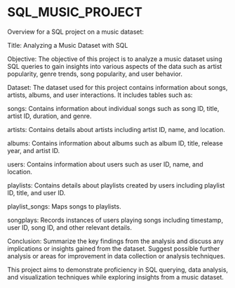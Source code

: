 # SQL_MUSIC_PROJECT


Overview for a SQL project on a music dataset:

Title: Analyzing a Music Dataset with SQL

Objective:
The objective of this project is to analyze a music dataset using SQL queries to gain insights into various aspects of the data such as artist popularity, genre trends, song popularity, and user behavior.

Dataset:
The dataset used for this project contains information about songs, artists, albums, and user interactions. It includes tables such as:

songs: Contains information about individual songs such as song ID, title, artist ID, duration, and genre.

artists: Contains details about artists including artist ID, name, and location.

albums: Contains information about albums such as album ID, title, release year, and artist ID.

users: Contains information about users such as user ID, name, and location.

playlists: Contains details about playlists created by users including playlist ID, title, and user ID.

playlist_songs: Maps songs to playlists.

songplays: Records instances of users playing songs including timestamp, user ID, song ID, and other relevant details.


Conclusion:
Summarize the key findings from the analysis and discuss any implications or insights gained from the dataset. 
Suggest possible further analysis or areas for improvement in data collection or analysis techniques.

This project aims to demonstrate proficiency in SQL querying, data analysis, and visualization techniques while exploring insights from a music dataset.
